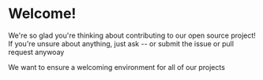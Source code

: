 # Welcome!
We're so glad you're thinking about contributing to our open source project!
If you're unsure about anything, just ask -- or submit the issue or pull request anywoay

We want to ensure a welcoming environment for all of our projects
